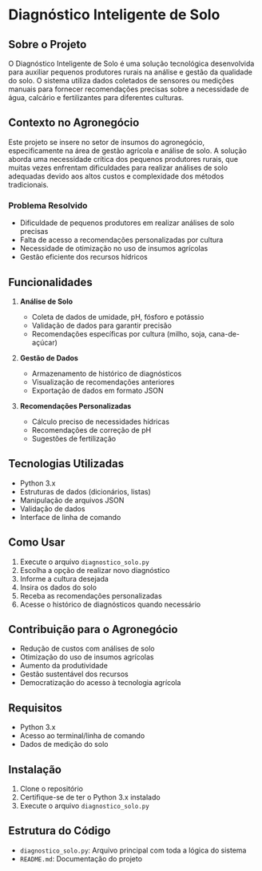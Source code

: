# Diagnóstico Inteligente de Solo

## Sobre o Projeto
O Diagnóstico Inteligente de Solo é uma solução tecnológica desenvolvida para auxiliar pequenos produtores rurais na análise e gestão da qualidade do solo. O sistema utiliza dados coletados de sensores ou medições manuais para fornecer recomendações precisas sobre a necessidade de água, calcário e fertilizantes para diferentes culturas.

## Contexto no Agronegócio
Este projeto se insere no setor de insumos do agronegócio, especificamente na área de gestão agrícola e análise de solo. A solução aborda uma necessidade crítica dos pequenos produtores rurais, que muitas vezes enfrentam dificuldades para realizar análises de solo adequadas devido aos altos custos e complexidade dos métodos tradicionais.

### Problema Resolvido
- Dificuldade de pequenos produtores em realizar análises de solo precisas
- Falta de acesso a recomendações personalizadas por cultura
- Necessidade de otimização no uso de insumos agrícolas
- Gestão eficiente dos recursos hídricos

## Funcionalidades
1. **Análise de Solo**
   - Coleta de dados de umidade, pH, fósforo e potássio
   - Validação de dados para garantir precisão
   - Recomendações específicas por cultura (milho, soja, cana-de-açúcar)

2. **Gestão de Dados**
   - Armazenamento de histórico de diagnósticos
   - Visualização de recomendações anteriores
   - Exportação de dados em formato JSON

3. **Recomendações Personalizadas**
   - Cálculo preciso de necessidades hídricas
   - Recomendações de correção de pH
   - Sugestões de fertilização

## Tecnologias Utilizadas
- Python 3.x
- Estruturas de dados (dicionários, listas)
- Manipulação de arquivos JSON
- Validação de dados
- Interface de linha de comando

## Como Usar
1. Execute o arquivo `diagnostico_solo.py`
2. Escolha a opção de realizar novo diagnóstico
3. Informe a cultura desejada
4. Insira os dados do solo
5. Receba as recomendações personalizadas
6. Acesse o histórico de diagnósticos quando necessário

## Contribuição para o Agronegócio
- Redução de custos com análises de solo
- Otimização do uso de insumos agrícolas
- Aumento da produtividade
- Gestão sustentável dos recursos
- Democratização do acesso à tecnologia agrícola

## Requisitos
- Python 3.x
- Acesso ao terminal/linha de comando
- Dados de medição do solo

## Instalação
1. Clone o repositório
2. Certifique-se de ter o Python 3.x instalado
3. Execute o arquivo `diagnostico_solo.py`

## Estrutura do Código
- `diagnostico_solo.py`: Arquivo principal com toda a lógica do sistema
- `README.md`: Documentação do projeto

